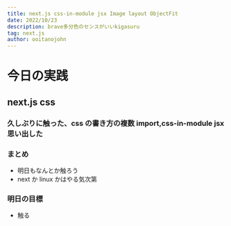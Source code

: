 ```yaml
---
title: next.js css-in-module jsx Image layout ObjectFit
date: 2022/10/23
description: brave多分色のセンスがいいkigasuru
tag: next.js
author: ooitanojohn
---
```


# 今日の実践

## next.js css

### 久しぶりに触った、css の書き方の複数 import,css-in-module jsx 思い出した

### まとめ

- 明日もなんとか触ろう
- next か linux かはやる気次第

### 明日の目標

- 触る
